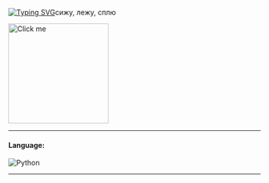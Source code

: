 [![Typing SVG](https://readme-typing-svg.herokuapp.com?color=%2336BCF7&lines=Chill+Guys+🌱)](https://git.io/typing-svg)сижу, лежу, сплю 

<a href="https://www.icegif.com/wp-content/uploads/2023/01/icegif-165.gif" target="_blank">
  <img src="https://media1.tenor.com/m/OfqLXcy4EjwAAAAd/evangelion-lights.gif" alt="Click me" title="Click me Please (" width="200" height="200"/>
</a>

___

#### Language:
![Python](https://img.icons8.com/color/48/000000/python.png)
___



<!--
**vncased/vncased** is a ✨ _special_ ✨ repository because its `README.md` (this file) appears on your GitHub profile.

Here are some ideas to get you started:

- 🔭 I’m currently working on ...
- 🌱 I’m currently learning ...
- 👯 I’m looking to collaborate on ...
- 🤔 I’m looking for help with ...
- 💬 Ask me about ...
- 📫 How to reach me: ...
- 😄 Pronouns: ...
- ⚡ Fun fact: ...
-->

